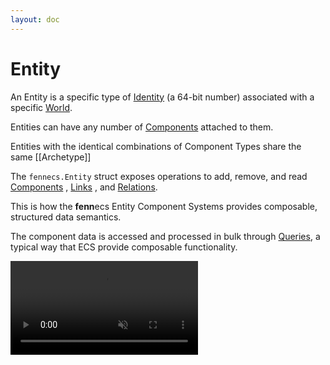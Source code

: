 ```yaml
---
layout: doc
---
```


# Entity

An Entity is a specific type of [Identity](Identity.md) (a 64-bit number) associated with a specific [World](World.md).

Entities can have any number of [Components](Component.md) attached to them. 

Entities with the identical combinations of Component Types share the same [[Archetype]]

The `fennecs.Entity` struct exposes operations to add, remove, and read [Components](Component.md) , [Links](Link.md) , and [Relations](Relation.md).

This is how the **fenn**ecs Entity Component Systems provides composable, structured data semantics. 

The component data is accessed and processed in bulk through [Queries](Query.md), a typical way that ECS provide composable functionality.

<video controls autoplay muted>
<source src="https://fennecs.tech/video/fennecs-godot-democubes.mp4" type="video/mp4"/>
Your browser does not support the video tag.
</video>
